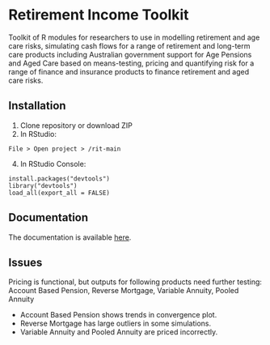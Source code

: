# Retirement Income Toolkit

Toolkit of R modules for researchers to use in modelling retirement and age care risks, simulating cash flows for a range of retirement and long-term care products including Australian government support for Age Pensions and Aged Care based on means-testing, pricing and quantifying risk for a range of finance and insurance products to finance retirement and aged care risks.

## Installation

1. Clone repository or download ZIP 
2. In RStudio:
```
File > Open project > /rit-main
```
4. In RStudio Console: 
```
install.packages("devtools")
library("devtools")
load_all(export_all = FALSE)
```

## Documentation

The documentation is available [here](https://print-hi.github.io/toolkit-live/).

## Issues

Pricing is functional, but outputs for following products need further testing: Account Based Pension, Reverse Mortgage, Variable Annuity, Pooled Annuity

- Account Based Pension shows trends in convergence plot.
- Reverse Mortgage has large outliers in some simulations.
- Variable Annuity and Pooled Annuity are priced incorrectly.
